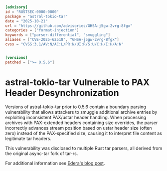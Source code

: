 ```toml
[advisory]
id = "RUSTSEC-0000-0000"
package = "astral-tokio-tar"
date = "2025-10-21"
url = "https://github.com/advisories/GHSA-j5gw-2vrg-8fgx"
categories = ["format-injection"]
keywords = ["parser-differential", "smuggling"]
aliases = ["CVE-2025-62518", "GHSA-j5gw-2vrg-8fgx"]
cvss = "CVSS:3.1/AV:N/AC:L/PR:N/UI:R/S:U/C:H/I:H/A:N"


[versions]
patched = [">= 0.5.6"]
```

# astral-tokio-tar Vulnerable to PAX Header Desynchronization

Versions of astral-tokio-tar prior to 0.5.6 contain a boundary parsing
vulnerability that allows attackers to smuggle additional archive entries by
exploiting inconsistent PAX/ustar header handling. When processing archives with
PAX-extended headers containing size overrides, the parser incorrectly advances
stream position based on ustar header size (often zero) instead of the
PAX-specified size, causing it to interpret file content as legitimate tar
headers.

This vulnerability was disclosed to multiple Rust tar parsers, all derived from
the original async-tar fork of tar-rs.

For additional information see
[Edera's blog post](https://edera.dev/stories/tarmageddon).
